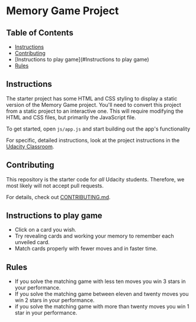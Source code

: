 # Memory Game Project

## Table of Contents

* [Instructions](#Instructions)
* [Contributing](#Contributing)
* [Instructions to play game](#Instructions to play game)
* [Rules](#Rules)

## Instructions

The starter project has some HTML and CSS styling to display a static version of the Memory Game project. You'll need to convert this project from a static project to an interactive one. This will require modifying the HTML and CSS files, but primarily the JavaScript file.

To get started, open `js/app.js` and start building out the app's functionality

For specific, detailed instructions, look at the project instructions in the [Udacity Classroom](https://classroom.udacity.com/me).

## Contributing

This repository is the starter code for _all_ Udacity students. Therefore, we most likely will not accept pull requests.

For details, check out [CONTRIBUTING.md](CONTRIBUTING.md).


## Instructions to play game

* Click on a card you wish.
* Try revealing cards and working your memory to remember each unveiled card.
* Match cards properly with fewer moves and in faster time.

## Rules

* If you solve the matching game with less ten moves you win 3 stars in your performance.
* If you solve the matching game between eleven and twenty moves you win 2 stars in your performance.
* if you solve the matching game with more than twenty moves you win 1 star in your performance.
